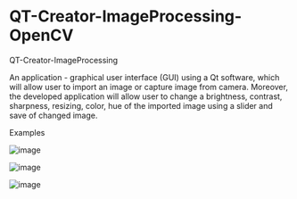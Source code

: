 # QT-Creator-ImageProcessing-OpenCV

QT-Creator-ImageProcessing

An application - graphical user interface (GUI) using a Qt software, which will allow user to import an image or capture image from camera. Moreover, the developed 
application will allow user to change a brightness, contrast, sharpness, resizing, color, hue of the imported image using a slider and save of changed image.

Examples

![image](https://user-images.githubusercontent.com/77145863/178696832-b359f562-5952-4eae-b82e-3c48727b30ce.png)


![image](https://user-images.githubusercontent.com/77145863/178696871-3690b02b-b074-467c-97a6-4edeee76b87e.png)


![image](https://user-images.githubusercontent.com/77145863/178696914-f0f8f14a-3842-4c33-869c-cbb17d06efba.png)
